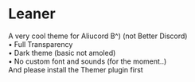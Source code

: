 # Leaner
A very cool theme for Aliucord B^) (not Better Discord) \
• Full Transparency \
• Dark theme (basic not amoled) \
• No custom font and sounds (for the moment..) \
And please install the Themer plugin first
